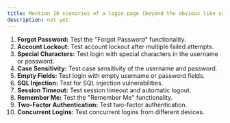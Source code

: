 ```yaml
---
title: Mention 10 scenarios of a login page (beyond the obvious like valid user/password).
description: not yet
---
```

<ol>
        <li><strong>Forgot Password:</strong> Test the "Forgot Password" functionality.</li>
        <li><strong>Account Lockout:</strong> Test account lockout after multiple failed attempts.</li>
        <li><strong>Special Characters:</strong> Test login with special characters in the username or password.</li>
        <li><strong>Case Sensitivity:</strong> Test case sensitivity of the username and password.</li>
        <li><strong>Empty Fields:</strong> Test login with empty username or password fields.</li>
        <li><strong>SQL Injection:</strong> Test for SQL injection vulnerabilities.</li>
        <li><strong>Session Timeout:</strong> Test session timeout and automatic logout.</li>
        <li><strong>Remember Me:</strong> Test the "Remember Me" functionality.</li>
        <li><strong>Two-Factor Authentication:</strong> Test two-factor authentication.</li>
        <li><strong>Concurrent Logins:</strong> Test concurrent logins from different devices.</li>
      </ol>
